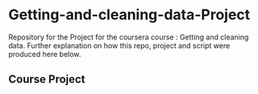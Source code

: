 Getting-and-cleaning-data-Project
=================================

Repository for the Project for the coursera course : Getting and cleaning data.
Further explanation on how this repo, project and script were produced here below.

## Course Project

